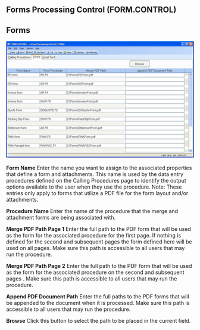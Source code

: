 ##  Forms Processing Control (FORM.CONTROL)

<PageHeader />

##  Forms

![](./FORM-CONTROL-2.jpg)

**Form Name** Enter the name you want to assign to the associated properties
that define a form and attachments. This name is used by the data entry
procedures defined on the Calling Procedures page to identify the output
options available to the user when they use the procedure. Note: These entries
only apply to forms that utilize a PDF file for the form layout and/or
attachments.  
  
**Procedure Name** Enter the name of the procedure that the merge and
attachment forms are being associated with.  
  
**Merge PDF Path Page 1** Enter the full path to the PDF form that will be
used as the form for the associated procedure for the first page. If nothing
is defined for the second and subsequent pages the form defined here will be
used on all pages. Make sure this path is accessible to all users that may run
the procedure.  
  
**Merge PDF Path Page 2** Enter the full path to the PDF form that will be
used as the form for the associated procedure on the second and subsequent
pages . Make sure this path is accessible to all users that may run the
procedure.  
  
**Append PDF Document Path** Enter the full paths to the PDF forms that will
be appended to the document when it is processed. Make sure this path is
accessible to all users that may run the procedure.  
  
**Browse** Click this button to select the path to be placed in the current
field.  
  
  
<badge text= "Version 8.10.57" vertical="middle" />

<PageFooter />